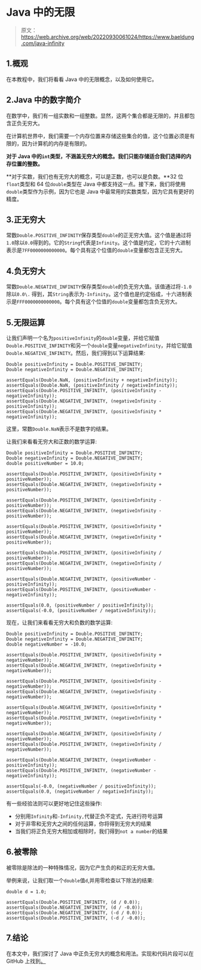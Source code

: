 # Java 中的无限

> 原文：<https://web.archive.org/web/20220930061024/https://www.baeldung.com/java-infinity>

## 1.概观

在本教程中，我们将看看 Java 中的无限概念，以及如何使用它。

## 2.Java 中的数字简介

在数学中，我们有一组实数和一组整数。显然，这两个集合都是无限的，并且都包含正负无穷大。

在计算机世界中，我们需要一个内存位置来存储这些集合的值，这个位置必须是有限的，因为计算机的内存是有限的。

**对于 Java 中的`int`类型，不涵盖无穷大的概念。我们只能存储适合我们选择的内存位置的整数。**

**对于实数，我们也有无穷大的概念，可以是正数，也可以是负数。**32 位`float`类型和 64 位`double`类型在 Java 中都支持这一点。接下来，我们将使用`double`类型作为示例，因为它也是 Java 中最常用的实数类型，因为它具有更好的精度。

## 3.正无穷大

常数`Double.POSITIVE_INFINITY`保存类型`double`的正无穷大值。这个值是通过将`1.0`除以`0.0`得到的。它的`String`代表是`Infinity`。这个值是约定，它的十六进制表示是`7FF0000000000000`。每个具有这个位值的`double`变量都包含正无穷大。

## 4.负无穷大

常数`Double.NEGATIVE_INFINITY`保存类型`double`的负无穷大值。该值通过将`-1.0`除以`0.0\.` 得到，其`String`表示为`-Infinity`。这个值也是约定俗成，十六进制表示是`FFF0000000000000`。每个具有这个位值的`double`变量都包含负无穷大。

## 5.无限运算

让我们声明一个名为`positiveInfinity`的`double`变量，并给它赋值`Double.POSITIVE_INFINITY`和另一个`double`变量`negativeInfinity`，并给它赋值`Double.NEGATIVE_INFINITY`。然后，我们得到以下运算结果:

```
Double positiveInfinity = Double.POSITIVE_INFINITY;
Double negativeInfinity = Double.NEGATIVE_INFINITY;

assertEquals(Double.NaN, (positiveInfinity + negativeInfinity));
assertEquals(Double.NaN, (positiveInfinity / negativeInfinity));
assertEquals(Double.POSITIVE_INFINITY, (positiveInfinity - negativeInfinity));
assertEquals(Double.NEGATIVE_INFINITY, (negativeInfinity - positiveInfinity));
assertEquals(Double.NEGATIVE_INFINITY, (positiveInfinity * negativeInfinity)); 
```

这里，常数`Double.NaN`表示不是数字的结果。

让我们来看看无穷大和正数的数学运算:

```
Double positiveInfinity = Double.POSITIVE_INFINITY;
Double negativeInfinity = Double.NEGATIVE_INFINITY;
double positiveNumber = 10.0; 

assertEquals(Double.POSITIVE_INFINITY, (positiveInfinity + positiveNumber));
assertEquals(Double.NEGATIVE_INFINITY, (negativeInfinity + positiveNumber));

assertEquals(Double.POSITIVE_INFINITY, (positiveInfinity - positiveNumber));
assertEquals(Double.NEGATIVE_INFINITY, (negativeInfinity - positiveNumber));

assertEquals(Double.POSITIVE_INFINITY, (positiveInfinity * positiveNumber));
assertEquals(Double.NEGATIVE_INFINITY, (negativeInfinity * positiveNumber));

assertEquals(Double.POSITIVE_INFINITY, (positiveInfinity / positiveNumber));
assertEquals(Double.NEGATIVE_INFINITY, (negativeInfinity / positiveNumber));

assertEquals(Double.NEGATIVE_INFINITY, (positiveNumber - positiveInfinity));
assertEquals(Double.POSITIVE_INFINITY, (positiveNumber - negativeInfinity));

assertEquals(0.0, (positiveNumber / positiveInfinity));
assertEquals(-0.0, (positiveNumber / negativeInfinity)); 
```

现在，让我们来看看无穷大和负数的数学运算:

```
Double positiveInfinity = Double.POSITIVE_INFINITY;
Double negativeInfinity = Double.NEGATIVE_INFINITY;
double negativeNumber = -10.0; 

assertEquals(Double.POSITIVE_INFINITY, (positiveInfinity + negativeNumber));
assertEquals(Double.NEGATIVE_INFINITY, (negativeInfinity + negativeNumber));

assertEquals(Double.POSITIVE_INFINITY, (positiveInfinity - negativeNumber));
assertEquals(Double.NEGATIVE_INFINITY, (negativeInfinity - negativeNumber));

assertEquals(Double.NEGATIVE_INFINITY, (positiveInfinity * negativeNumber));
assertEquals(Double.POSITIVE_INFINITY, (negativeInfinity * negativeNumber));

assertEquals(Double.NEGATIVE_INFINITY, (positiveInfinity / negativeNumber));
assertEquals(Double.POSITIVE_INFINITY, (negativeInfinity / negativeNumber));

assertEquals(Double.NEGATIVE_INFINITY, (negativeNumber - positiveInfinity));
assertEquals(Double.POSITIVE_INFINITY, (negativeNumber - negativeInfinity));

assertEquals(-0.0, (negativeNumber / positiveInfinity));
assertEquals(0.0, (negativeNumber / negativeInfinity)); 
```

有一些经验法则可以更好地记住这些操作:

*   分别用`Infinity`和`-Infinity,`代替正负不定式，先进行符号运算
*   对于非零和无穷大之间的任何运算，你将得到无穷大的结果
*   当我们将正负无穷大相加或相除时，我们得到`not a number`的结果

## 6.被零除

被零除是除法的一种特殊情况，因为它产生负的和正的无穷大值。

举例来说，让我们取一个`double`值`d`,并用零检查以下除法的结果:

```
double d = 1.0;

assertEquals(Double.POSITIVE_INFINITY, (d / 0.0));
assertEquals(Double.NEGATIVE_INFINITY, (d / -0.0));
assertEquals(Double.NEGATIVE_INFINITY, (-d / 0.0));
assertEquals(Double.POSITIVE_INFINITY, (-d / -0.0)); 
```

## 7.结论

在本文中，我们探讨了 Java 中正负无穷大的概念和用法。实现和代码片段可以在 GitHub 上找到[。](https://web.archive.org/web/20221025070137/https://github.com/eugenp/tutorials/tree/master/core-java-modules/core-java-lang-5 "Implementing Infinity in Java")